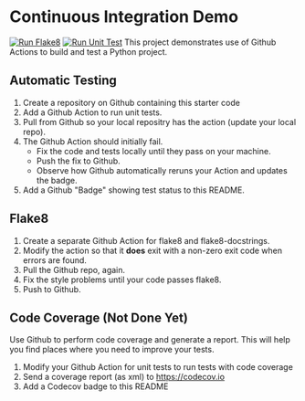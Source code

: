 Continuous Integration Demo
===========================

[![Run Flake8](https://github.com/0CreepySmile0/ci-demo/actions/workflows/style-checking.yml/badge.svg)](https://github.com/0CreepySmile0/ci-demo/actions/workflows/style-checking.yml)
[![Run Unit Test](https://github.com/0CreepySmile0/ci-demo/actions/workflows/unittest.yml/badge.svg)](https://github.com/0CreepySmile0/ci-demo/actions/workflows/unittest.yml)
This project demonstrates use of Github Actions to build and test a Python project.  

## Automatic Testing

1. Create a repository on Github containing this starter code
2. Add a Github Action to run unit tests.
3. Pull from Github so your local repositry has the action (update your local repo).
4. The Github Action should initially fail.
   - Fix the code and tests locally until they pass on your machine.
   - Push the fix to Github.
   - Observe how Github automatically reruns your Action and updates the badge.
5. Add a Github "Badge" showing test status to this README.


## Flake8

1. Create a separate Github Action for flake8 and flake8-docstrings.
2. Modify the action so that it **does** exit with a non-zero exit code when errors are found.
3. Pull the Github repo, again.
4. Fix the style problems until your code passes flake8.
5. Push to Github.

## Code Coverage (Not Done Yet)

Use Github to perform code coverage and generate a report.
This will help you find places where you need to improve your tests.

1. Modify your Github Action for unit tests to run tests with code coverage
2. Send a coverage report (as xml) to <https://codecov.io>
3. Add a Codecov badge to this README


